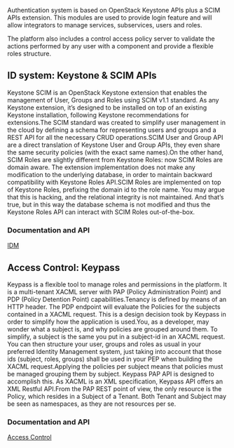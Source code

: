Authentication system is based on OpenStack Keystone APIs plus a SCIM APIs extension. This modules are used to provide login feature and will allow integrators to manage services, subservices, users and roles.

The platform also includes a control access policy server to validate the actions performed by any user with a component and provide a flexible roles structure.

## ID system: Keystone & SCIM APIs

Keystone SCIM is an OpenStack Keystone extension that enables the management of User, Groups and Roles using SCIM v1.1 standard. As any Keystone extension, it’s designed to be installed on top of an existing Keystone installation, following Keystone recommendations for extensions.The SCIM standard was created to simplify user management in the cloud by defining a schema for representing users and groups and a REST API for all the necessary CRUD operations.SCIM User and Group API are a direct translation of Keystone User and Group APIs, they even share the same security policies (with the exact same names).On the other hand, SCIM Roles are slightly different from Keystone Roles: now SCIM Roles are domain aware. The extension implementation does not make any modification to the underlying database, in order to maintain backward compatibility with Keystone Roles API.SCIM Roles are implemented on top of Keystone Roles, prefixing the domain id to the role name. You may argue that this is hacking, and the relational integrity is not maintained. And that’s true, but in this way the database schema is not modified and thus the Keystone Roles API can interact with SCIM Roles out-of-the-box.


### Documentation and API

[IDM](https://github.com/telefonicaid/fiware-keystone-scim)

## Access Control: Keypass

Keypass is a flexible tool to manage roles and permissions in the platform. It is a multi-tenant XACML server with PAP (Policy Administration Point) and PDP (Policy Detention Point) capabilities.Tenancy is defined by means of an HTTP header. The PDP endpoint will evaluate the Policies for the subjects contained in a XACML request. This is a design decision took by Keypass in order to simplify how the application is used.You, as a developer, may wonder what a subject is, and why policies are grouped around them. To simplify, a subject is the same you put in a subject-id in an XACML request. You can then structure your user, groups and roles as usual in your preferred Identity Management system, just taking into account that those ids (subject, roles, groups) shall be used in your PEP when building the XACML request.Applying the policies per subject means that policies must be managed grouping them by subject. Keypass PAP API is designed to accomplish this.  As XACML is an XML specification, Keypass API offers an XML Restful API.From the PAP REST point of view, the only resource is the Policy, which resides in a Subject of a Tenant. Both Tenant and Subject may be seen as namespaces, as they are not resources per se.

### Documentation and API

[Access Control](https://github.com/telefonicaid/fiware-keypass)

